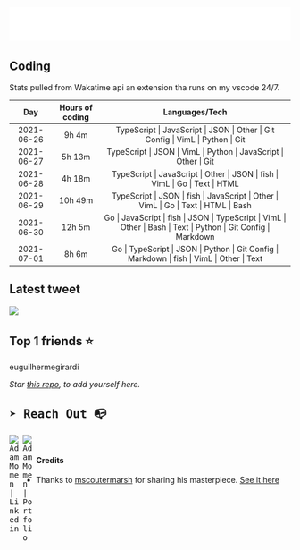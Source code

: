 
![test image size](/assets/welcome_message.gif)

## Coding
Stats pulled from Wakatime api an extension tha runs on my vscode 24/7.

|Day|Hours of coding|Languages/Tech|
|:-:|:-:|:-:|
|2021-06-26|9h 4m|TypeScript &#124; JavaScript &#124; JSON &#124; Other &#124; Git Config &#124; VimL &#124; Python &#124; Git|
|2021-06-27|5h 13m|TypeScript &#124; JSON &#124; VimL &#124; Python &#124; JavaScript &#124; Other &#124; Git|
|2021-06-28|4h 18m|TypeScript &#124; JavaScript &#124; Other &#124; JSON &#124; fish &#124; VimL &#124; Go &#124; Text &#124; HTML|
|2021-06-29|10h 49m|TypeScript &#124; JSON &#124; fish &#124; JavaScript &#124; Other &#124; VimL &#124; Go &#124; Text &#124; HTML &#124; Bash|
|2021-06-30|12h 5m|Go &#124; JavaScript &#124; fish &#124; JSON &#124; TypeScript &#124; VimL &#124; Other &#124; Bash &#124; Text &#124; Python &#124; Git Config &#124; Markdown|
|2021-07-01|8h 6m|Go &#124; TypeScript &#124; JSON &#124; Python &#124; Git Config &#124; Markdown &#124; fish &#124; VimL &#124; Other &#124; Text|

## Latest tweet
[<img src="<tweet-image-url>" width="400">](<tweet-url>)

## Top 1 friends ⭐️
euguilhermegirardi

*Star [this repo](https://github.com/AdamMomen/AdamMomen), to add yourself here.*


<samp>

## ➤ Reach Out :mailbox_with_no_mail:

>
  <a href="https://www.linkedin.com/in/adam-momen-99596275/">
     <img align="left" alt="Adam Momen | Linkedin" width="24px" src="./assets/Linkedin.svg" />
   </a>

   <a href="https://adammomen.com/">
     <img align="left" alt="Adam Momen | Portfolio" width="24px" src="./assets/web.svg" />
   </a>

</samp>

<br>

#### Credits
* Thanks to [mscoutermarsh](https://github.com/mscoutermarsh) for sharing his masterpiece. [See it here](https://github.com/mscoutermarsh/mscoutermarsh)